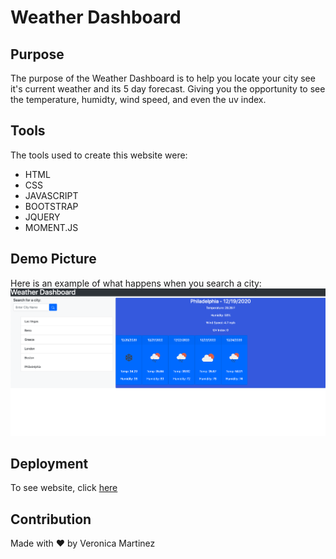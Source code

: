 # Weather Dashboard

## Purpose

The purpose of the Weather Dashboard is to help you locate your city see it's current weather and its 5 day forecast. Giving you the opportunity to see the temperature, humidty, wind speed, and even the uv index.

## Tools

The tools used to create this website were:

- HTML
- CSS
- JAVASCRIPT
- BOOTSTRAP
- JQUERY
- MOMENT.JS

## Demo Picture

Here is an example of what happens when you search a city:
![Weather Dashboard](./assets/images/dashboard-demo.png)

## Deployment

To see website, click [here](https://veroli-mart.github.io/weather-dashboard/) <br />

## Contribution

Made with &hearts; by Veronica Martinez
